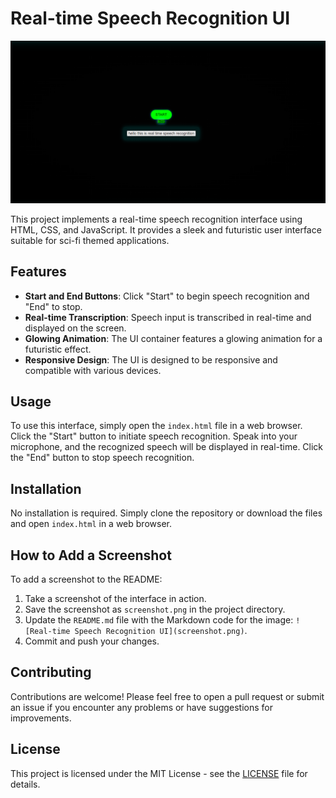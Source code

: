 # Real-time Speech Recognition UI

![Real-time Speech Recognition UI](https://github.com/AnubhavChaturved1/Speech-To-Text-Real-Time-/blob/main/Screenshot%202024-03-19%20220329.png)

This project implements a real-time speech recognition interface using HTML, CSS, and JavaScript. It provides a sleek and futuristic user interface suitable for sci-fi themed applications.

## Features

- **Start and End Buttons**: Click "Start" to begin speech recognition and "End" to stop.
- **Real-time Transcription**: Speech input is transcribed in real-time and displayed on the screen.
- **Glowing Animation**: The UI container features a glowing animation for a futuristic effect.
- **Responsive Design**: The UI is designed to be responsive and compatible with various devices.

## Usage

To use this interface, simply open the `index.html` file in a web browser. Click the "Start" button to initiate speech recognition. Speak into your microphone, and the recognized speech will be displayed in real-time. Click the "End" button to stop speech recognition.

## Installation

No installation is required. Simply clone the repository or download the files and open `index.html` in a web browser.

## How to Add a Screenshot

To add a screenshot to the README:

1. Take a screenshot of the interface in action.
2. Save the screenshot as `screenshot.png` in the project directory.
3. Update the `README.md` file with the Markdown code for the image: `![Real-time Speech Recognition UI](screenshot.png)`.
4. Commit and push your changes.

## Contributing

Contributions are welcome! Please feel free to open a pull request or submit an issue if you encounter any problems or have suggestions for improvements.

## License

This project is licensed under the MIT License - see the [LICENSE](LICENSE) file for details.
